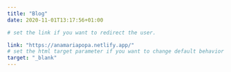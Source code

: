 ```yaml
---
title: "Blog"
date: 2020-11-01T13:17:56+01:00

# set the link if you want to redirect the user.

link: "https://anamariapopa.netlify.app/"
# set the html target parameter if you want to change default behavior
target: "_blank"
---
```


